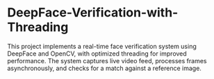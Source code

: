# DeepFace-Verification-with-Threading
This project implements a real-time face verification system using DeepFace and OpenCV, with optimized threading for improved performance. The system captures live video feed, processes frames asynchronously, and checks for a match against a reference image.
